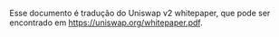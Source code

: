 Esse documento é tradução do Uniswap v2 whitepaper, que pode ser encontrado em https://uniswap.org/whitepaper.pdf.
